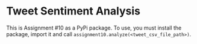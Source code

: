 # Tweet Sentiment Analysis

This is Assignment #10 as a PyPi package. To use, you must install the package, import it and call `assignment10.analyze(<tweet_csv_file_path>)`.